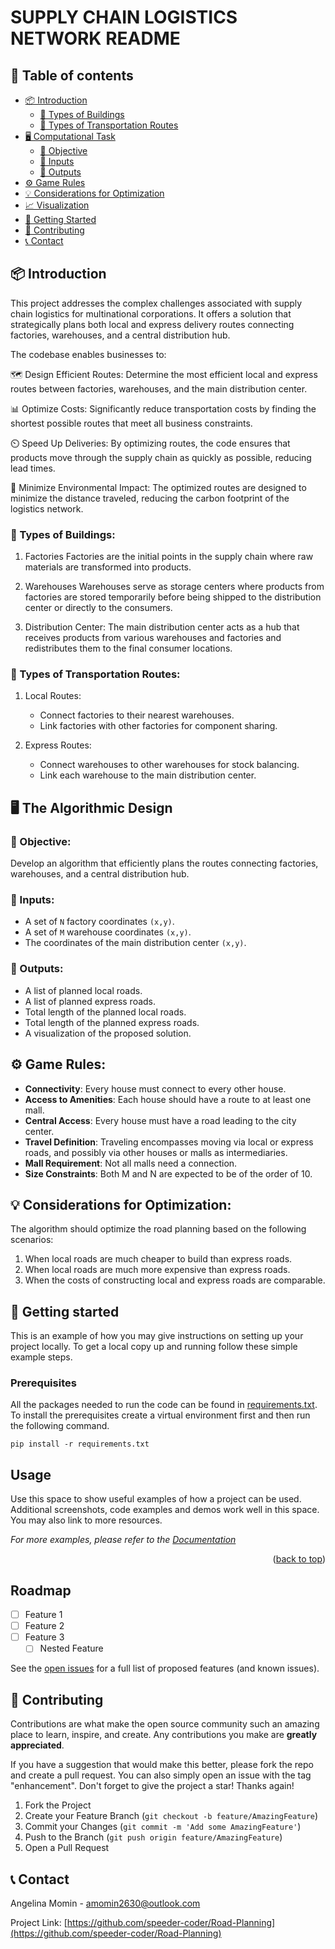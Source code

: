 # SUPPLY CHAIN LOGISTICS NETWORK README
## 📑 Table of contents

- [📦 Introduction](#-introduction)
  - [🏢 Types of Buildings](#-types-of-buildings)
  - [🚚 Types of Transportation Routes](#-types-of-transportation-routes)
- [🖥️ Computational Task](#-computational-task)
  - [🎯 Objective](#-objective)
  - [📌 Inputs](#-inputs)
  - [📄 Outputs](#-outputs)
- [⚙️ Game Rules](#-game-rules)
- [💡 Considerations for Optimization](#-considerations-for-optimization)
- [📈 Visualization](#-visualization)
- [🚀 Getting Started](#-getting-started)
- [🤝 Contributing](#-contributing)
- [📞 Contact](#-contact)


<!-- INTRODUCTION -->
## 📦 Introduction
This project addresses the complex challenges associated with supply chain logistics for multinational corporations. 
It offers a solution that strategically plans both local and express delivery routes connecting factories, warehouses, 
and a central distribution hub.

The codebase enables businesses to:

  🗺️ Design Efficient Routes: Determine the most efficient local and express routes between factories, warehouses, 
  and the main distribution center.

  📊 Optimize Costs: Significantly reduce transportation costs by finding the shortest possible routes that 
  meet all business constraints.

  ⏲️ Speed Up Deliveries: By optimizing routes, the code ensures that products move through the supply chain as 
  quickly as possible, reducing lead times.

  🌿 Minimize Environmental Impact: The optimized routes are designed to minimize the distance traveled, 
  reducing the carbon footprint of the logistics network.

<!-- TYPES OF BUILDINGS -->
### 🏢 Types of Buildings:

1. Factories
    Factories are the initial points in the supply chain where raw materials are transformed into products.

2. Warehouses
    Warehouses serve as storage centers where products from factories are stored temporarily before 
    being shipped to the distribution center or directly to the consumers.

3. Distribution Center:
    The main distribution center acts as a hub that receives products from various warehouses and 
    factories and redistributes them to the final consumer locations.

<!-- TYPES OF TRANSPORTATION ROUTES -->
### 🚚 Types of Transportation Routes:

1. Local Routes:
    - Connect factories to their nearest warehouses.
    - Link factories with other factories for component sharing.

2. Express Routes:
    - Connect warehouses to other warehouses for stock balancing.
    - Link each warehouse to the main distribution center.

<!-- ALGORITHMIC DESIGN -->
## 🖥️ The Algorithmic Design

### 🎯 Objective:
Develop an algorithm that efficiently plans the routes connecting factories, warehouses, 
and a central distribution hub.

### 📌 Inputs:
- A set of `N` factory coordinates `(x,y)`.
- A set of `M` warehouse coordinates `(x,y)`.
- The coordinates of the main distribution center `(x,y)`.

### 📄 Outputs:
- A list of planned local roads.
- A list of planned express roads.
- Total length of the planned local roads.
- Total length of the planned express roads.
- A visualization of the proposed solution.

<!-- GAME RULES -->
## ⚙️ Game Rules:

- **Connectivity**: Every house must connect to every other house.
- **Access to Amenities**: Each house should have a route to at least one mall.
- **Central Access**: Every house must have a road leading to the city center.
- **Travel Definition**: Traveling encompasses moving via local or express roads, and possibly via other houses or malls as intermediaries.
- **Mall Requirement**: Not all malls need a connection.
- **Size Constraints**: Both M and N are expected to be of the order of 10.

<!-- CONSIDERATIONS FOR OPTIMIZATION -->
## 💡 Considerations for Optimization:

The algorithm should optimize the road planning based on the following scenarios:
1. When local roads are much cheaper to build than express roads.
2. When local roads are much more expensive than express roads.
3. When the costs of constructing local and express roads are comparable.

<!-- GETTING STARTED -->
## 🚀 Getting started

This is an example of how you may give instructions on setting up your project locally.
To get a local copy up and running follow these simple example steps.

### Prerequisites

All the packages needed to run the code can be found in [requirements.txt](requirements.txt). To install the prerequisites create a virtual environment first and then run the following command.
  ```
  pip install -r requirements.txt 
  ```

<!-- USAGE EXAMPLES -->
## Usage

Use this space to show useful examples of how a project can be used. Additional screenshots, code examples and demos work well in this space. You may also link to more resources.

_For more examples, please refer to the [Documentation](https://example.com)_

<p align="right">(<a href="#readme-top">back to top</a>)</p>



<!-- ROADMAP -->
## Roadmap

- [ ] Feature 1
- [ ] Feature 2
- [ ] Feature 3
    - [ ] Nested Feature

See the [open issues](https://github.com/speeder-coder/Road-Planning/issues) for a full list of proposed features (and known issues).



<!-- CONTRIBUTING -->
## 🤝 Contributing

Contributions are what make the open source community such an amazing place to learn, inspire, and create. Any contributions you make are **greatly appreciated**.

If you have a suggestion that would make this better, please fork the repo and create a pull request. You can also simply open an issue with the tag "enhancement".
Don't forget to give the project a star! Thanks again!

1. Fork the Project
2. Create your Feature Branch (`git checkout -b feature/AmazingFeature`)
3. Commit your Changes (`git commit -m 'Add some AmazingFeature'`)
4. Push to the Branch (`git push origin feature/AmazingFeature`)
5. Open a Pull Request

<!-- CONTACT -->
## 📞 Contact

Angelina Momin - amomin2630@outlook.com

Project Link: [https://github.com/speeder-coder/Road-Planning](https://github.com/speeder-coder/Road-Planning)




